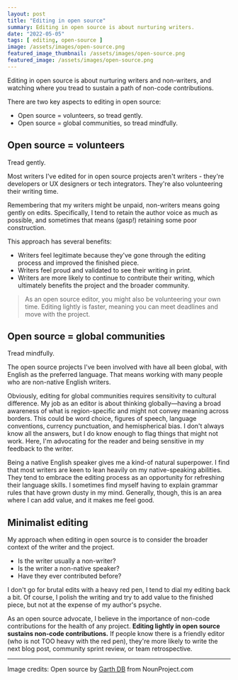 ```yaml
---
layout: post
title: "Editing in open source"
summary: Editing in open source is about nurturing writers.
date: "2022-05-05"
tags: [ editing, open-source ]
image: /assets/images/open-source.png
featured_image_thumbnail: /assets/images/open-source.png
featured_image: /assets/images/open-source.png
---
```


Editing in open source is about nurturing writers and non-writers, and watching where you tread to sustain a path of non-code contributions.

There are two key aspects to editing in open source:
* Open source = volunteers, so tread gently.
* Open source = global communities, so tread mindfully.

## Open source = volunteers

Tread gently.  

Most writers I've edited for in open source projects aren't writers - they're developers or UX designers or tech integrators. They're also volunteering their writing time.

Remembering that my writers might be unpaid, non-writers means going gently on edits. 
Specifically, I tend to retain the author voice as much as possible, and sometimes that means (gasp!) retaining some poor construction. 

This approach has several benefits:

* Writers feel legitimate because they've gone through the editing process and improved the finished piece.
* Writers feel proud and validated to see their writing in print.
* Writers are more likely to continue to contribute their writing,  which ultimately benefits the project and the broader community.

> As an open source editor, you might also be volunteering your own time. Editing lightly is faster, meaning you can meet deadlines and move with the project. 


## Open source = global communities

Tread mindfully. 

The open source projects I've been involved with have all been global, with English as the preferred language. That means working with many people who are non-native English writers.  

Obviously, editing for global communities requires sensitivity to cultural difference. My job as an editor is about thinking globally—having a broad awareness of what is region-specific and might not convey meaning across borders. This could be word choice, figures of speech, language conventions, currency punctuation, and hemispherical bias. I don't always know all the answers, but I do know enough to flag things that might not work. Here, I'm advocating for the reader and being sensitive in my feedback to the writer.

Being a native English speaker gives me a kind-of natural superpower. I find that most writers are keen to lean heavily on my native-speaking abilities. They tend to embrace the editing process as an opportunity for refreshing their language skills. I sometimes find myself having to explain grammar rules that have grown dusty in my mind.  Generally, though, this is an area where I can add value, and it makes me feel good. 


## Minimalist editing

My approach when editing in open source is to consider the broader context of the writer and the project.

* Is the writer usually a non-writer?
* Is the writer a non-native speaker?
* Have they ever contributed before?

I don't go for brutal edits with a heavy red pen, I tend to dial my editing back a bit. Of course, I polish the writing and try to add value to the finished piece, but not at the expense of my author's psyche.

As an open source advocate, I believe in the importance of non-code contributions for the health of any project. **Editing lightly in open source sustains non-code contributions.** If people know there is a friendly editor (who is not TOO heavy with the red pen), they're more likely to write the next blog post, community sprint review, or team retrospective.

---

Image credits: Open source by [Garth DB](https://thenounproject.com/garthdb/) from NounProject.com
